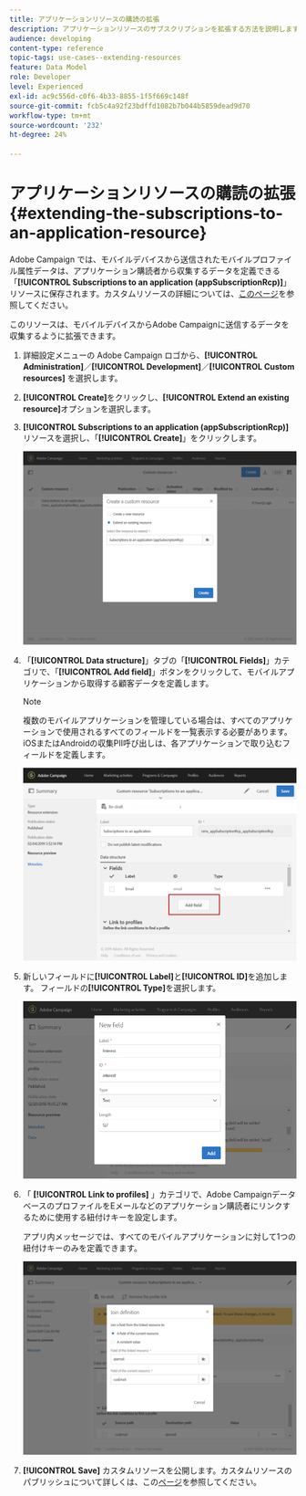 ```yaml
---
title: アプリケーションリソースの購読の拡張
description: アプリケーションリソースのサブスクリプションを拡張する方法を説明します
audience: developing
content-type: reference
topic-tags: use-cases--extending-resources
feature: Data Model
role: Developer
level: Experienced
exl-id: ac9c556d-c0f6-4b33-8855-1f5f669c148f
source-git-commit: fcb5c4a92f23bdffd1082b7b044b5859dead9d70
workflow-type: tm+mt
source-wordcount: '232'
ht-degree: 24%

---
```


# アプリケーションリソースの購読の拡張{#extending-the-subscriptions-to-an-application-resource}

Adobe Campaign では、モバイルデバイスから送信されたモバイルプロファイル属性データは、アプリケーション購読者から収集するデータを定義できる「**[!UICONTROL Subscriptions to an application (appSubscriptionRcp)]**」リソースに保存されます。カスタムリソースの詳細については、[このページ](../../developing/using/key-steps-to-add-a-resource.md)を参照してください。

このリソースは、モバイルデバイスからAdobe Campaignに送信するデータを収集するように拡張できます。

1. 詳細設定メニューの Adobe Campaign ロゴから、**[!UICONTROL Administration]**／**[!UICONTROL Development]**／**[!UICONTROL Custom resources]** を選択します。
1. **[!UICONTROL Create]**&#x200B;をクリックし、**[!UICONTROL Extend an existing resource]**&#x200B;オプションを選択します。
1. **[!UICONTROL Subscriptions to an application (appSubscriptionRcp)]**&#x200B;リソースを選択し、「**[!UICONTROL Create]**」をクリックします。

   ![](assets/in_app_personal_data_4.png)

1. 「**[!UICONTROL Data structure]**」タブの「**[!UICONTROL Fields]**」カテゴリで、「**[!UICONTROL Add field]**」ボタンをクリックして、モバイルアプリケーションから取得する顧客データを定義します。

   >[!NOTE]
   >
   >複数のモバイルアプリケーションを管理している場合は、すべてのアプリケーションで使用されるすべてのフィールドを一覧表示する必要があります。 iOSまたはAndroidの収集PII呼び出しは、各アプリケーションで取り込むフィールドを定義します。

   ![](assets/in_app_personal_data.png)

1. 新しいフィールドに&#x200B;**[!UICONTROL Label]**&#x200B;と&#x200B;**[!UICONTROL ID]**&#x200B;を追加します。 フィールドの&#x200B;**[!UICONTROL Type]**&#x200B;を選択します。

   ![](assets/schema_extension_uc9.png)

1. 「 **[!UICONTROL Link to profiles]** 」カテゴリで、Adobe CampaignデータベースのプロファイルをEメールなどのアプリケーション購読者にリンクするために使用する紐付けキーを設定します。

   アプリ内メッセージでは、すべてのモバイルアプリケーションに対して1つの紐付けキーのみを定義できます。

   ![](assets/in_app_personal_data_3.png)

1. **[!UICONTROL Save]** カスタムリソースを公開します。カスタムリソースのパブリッシュについて詳しくは、この[ページ](../../developing/using/updating-the-database-structure.md#publishing-a-custom-resource)を参照してください。
